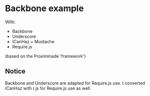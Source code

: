 # Backbone example
With:
* Backbone
* Underscore
* ICanHaz + Mustache
* Require.js

(based on the Proximinade 'framework')

## Notice
Backbone and Underscore are adapted for Require.js use.
I converted ICanHaz with r.js for Require.js use as well.

